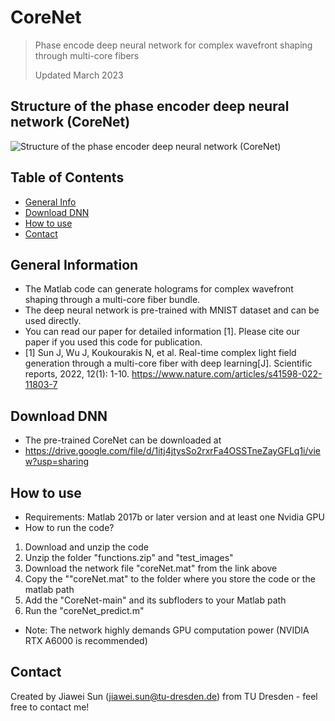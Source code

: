 # CoreNet
> Phase encode deep neural network for complex wavefront shaping through multi-core fibers
> 
> Updated March 2023

## Structure of the phase encoder deep neural network (CoreNet)
![Structure of the phase encoder deep neural network (CoreNet)](https://media.springernature.com/full/springer-static/image/art%3A10.1038%2Fs41598-022-11803-7/MediaObjects/41598_2022_11803_Fig1_HTML.png?as=webp "Figure 1: Structure of the phase encoder deep neural network (CoreNet).")

> 
> 

## Table of Contents
* [General Info](#general-information)
* [Download DNN](#download-dnn)
* [How to use](#how-to-use)
* [Contact](#contact)
<!-- * [License](#license) -->

## General Information
- The Matlab code can generate holograms for complex wavefront shaping through a multi-core fiber bundle.
- The deep neural network is pre-trained with MNIST dataset and can be used directly.
- You can read our paper for detailed information [1]. Please cite our paper if you used this code for publication.
- [1] Sun J, Wu J, Koukourakis N, et al. Real-time complex light field generation through a multi-core fiber with deep learning[J]. Scientific reports, 2022, 12(1): 1-10. https://www.nature.com/articles/s41598-022-11803-7

## Download DNN
- The pre-trained CoreNet can be downloaded at
- https://drive.google.com/file/d/1itj4jtysSo2rxrFa4OSSTneZayGFLq1i/view?usp=sharing

## How to use
- Requirements: Matlab 2017b or later version and at least one Nvidia GPU
- How to run the code?
1. Download and unzip the code
2. Unzip the folder "functions.zip" and "test_images"
3. Download the network file "coreNet.mat" from the link above
4. Copy the ""coreNet.mat" to the folder where you store the code or the matlab path
5. Add the "CoreNet-main" and its subfloders to your Matlab path
6. Run the "coreNet_predict.m"
- Note: The network highly demands GPU computation power (NVIDIA RTX A6000 is recommended)


## Contact
Created by Jiawei Sun (jiawei.sun@tu-dresden.de) from TU Dresden - feel free to contact me!
